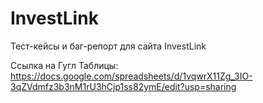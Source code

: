 # InvestLink

Тест-кейсы и баг-репорт для сайта InvestLink

Ссылка на Гугл Таблицы: https://docs.google.com/spreadsheets/d/1vqwrX11Zg_3IO-3qZVdmfz3b3nM1rU3hCjp1ss82ymE/edit?usp=sharing
